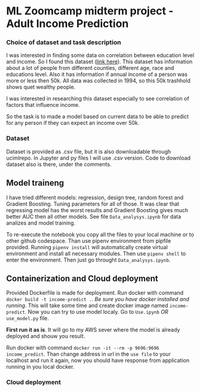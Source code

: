 # ML Zoomcamp midterm project - Adult Income Prediction
### Choice of dataset and task description
I was interested in finding some data on correlation between education level and income. So I found this dataset ([link here](https://archive.ics.uci.edu/dataset/2/adult)). This dataset has information about a lot of people from different counties, different age, race and educations level. Also it has information if annual income of a person was more or less then 50k. All data was collected in 1994, so this 50k trashhold shows quet wealthy people. <p>
I was interested in researching this dataset especially to see correlation of factors that influence income. <p>
So the task is to made a model based on current data to be able to predict for any person if they can expect an income over 50k.

### Dataset
Dataset is provided as .csv file, but it is also downloadable through ucimlrepo. In Jupyter and py files I will use .csv version. Code to download dataset also is there, under the comments.

## Model traineng
I have tried different models: regression, design tree, random forest and Gradient Boosting. Tuning parameters for all of those. It was clear that regressing model has the worst results and Gradient Boosting gives much better AUC then all other models. See file `Data_analysys.ipynb` for data analizes and model training. <p>
To re-execute the notebook you copy all the files to your local machine or to other github codespace. Than use pipenv environment from pipfile provided. Running `pipenv install` will automatically create virtual environment and install all necessary modules. Then use `pipenv shell` to enter the environment. Then just go throught `Data_analysys.ipynb`.

## Containerization and Cloud deployment

Provided Dockerfile is made for deployment. Run docker with command `docker build -t income-predict .`. _Be sure you have docker installed and running_. This will take some time and create docker image named  `income-predict`. Now you can try to use model localy. Go to `Use.ipynb` _OR_ `use_model.py` file. <p> **First run it as is**. It will go to my AWS sever where the model is already deployed and shouw you result. <p>
Run docker with command `docker run -it --rm -p 9696:9696 income_predict`. Than change address in url in the `use file` to your localhost and run it again, now you should have response from application running in you local docker.

### Cloud deployment

